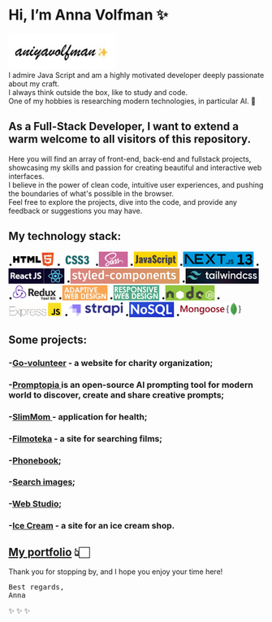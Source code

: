 # Hi, I’m Anna Volfman ✨

![aniyavolfman](/images/gifmaker_me.gif)
<br>I admire Java Script and am a highly motivated developer deeply passionate about my craft.
<br> I always think outside the box, like to study and code.
<br>
One of my hobbies is researching modern technologies, in particular AI. 🤖

## As a Full-Stack Developer, I want to extend a warm welcome to all visitors of this repository.

Here you will find an array of front-end, back-end and fullstack projects, showcasing my skills and passion for creating beautiful and interactive web interfaces. <br>
I believe in the power of clean code, intuitive user experiences, and pushing the boundaries of what's possible in the browser.
<br>
Feel free to explore the projects, dive into the code, and provide any feedback or suggestions you may have.

## My technology stack:

•<img src="/images/w3_html5-ar21.png" height="30">
•<img src="/images/CSS3-Interview-Questions-1.jpg" height="30">
•<img src="/images/sass.png" height="30">
•<img src="/images/java-script.jpg" height="30">
•<img src="/images/1_jvXSiyAs8vZgT1PFV-bPQQ.png" height="30">
•<img src="/images/reactjs-2.png" height="30">
•<img src="/images/meta.png" height="30">
•<img src="/images/8e909c88-4e83-4af4-b5b2-4a50a9b571f7-cover.png" height="30">
•<img src="/images/1683961037831.png" height="30">
•<img src="/images/завантаження2.jpg" height="30">
•<img src="/images/завантаження.jpg" height="30">
•<img src="/images/1_mp91A9RzagntGGjBnwu4Yw.png" height="30">
•<img src="/images/beginners-guide-to-using-express-js-and-node-js-framework.png" height="30">
•<img src="/images/strapi.jpg" height="30">
•<img src="/images/1_-5w8bX-XiOtwdmhQ2W7_TA.png" height="30">
•<img src="/images/1_acfAKaDI7uv5GyFnJmiPhA.png" height="30">

## Some projects:

### -[Go-volunteer](https://www.go-volonteer.in.ua/) - a website for charity organization;

### -[Promptopia ](https://promptopia-eight-sigma.vercel.app/) is an open-source AI prompting tool for modern world to discover, create and share creative prompts;

### -[SlimMom ](https://aniyavolfman.github.io/health-app-project/)- application for health;

### -[Filmoteka](https://aniyavolfman.github.io/filmoteka/) - a site for searching films;

### -[Phonebook](https://aniyavolfman.github.io/goit-react-hw-08-phonebook/);

### -[Search images](https://aniyavolfman.github.io/search-images/);

### -[Web Studio](https://aniyavolfman.github.io/goit-markup-hw-08/index.html);

### -[Ice Cream](https://aniyavolfman.github.io/team-project-scss/) - a site for an ice cream shop.

## [My portfolio](https://aniyavolfman.github.io/portfolio/) 👆🏻

Thank you for stopping by, and I hope you enjoy your time here!

<pre>Best regards,
Anna</pre>

✨ ✨ ✨
